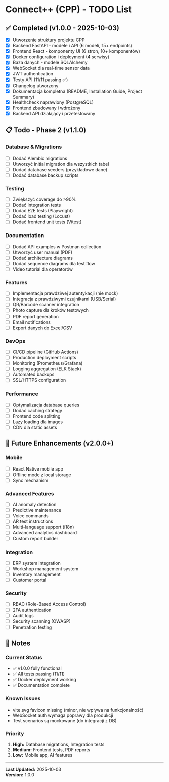 # Connect++ (CPP) - TODO List

## ✅ Completed (v1.0.0 - 2025-10-03)

- [x] Utworzenie struktury projektu CPP
- [x] Backend FastAPI - modele i API (6 modeli, 15+ endpoints)
- [x] Frontend React - komponenty UI (6 stron, 10+ komponentów)
- [x] Docker configuration i deployment (4 serwisy)
- [x] Baza danych - modele SQLAlchemy
- [x] WebSocket dla real-time sensor data
- [x] JWT authentication
- [x] Testy API (11/11 passing ✅)
- [x] Changelog utworzony
- [x] Dokumentacja kompletna (README, Installation Guide, Project Summary)
- [x] Healthcheck naprawiony (PostgreSQL)
- [x] Frontend zbudowany i wdrożony
- [x] Backend API działający i przetestowany

## 📋 Todo - Phase 2 (v1.1.0)

### Database & Migrations
- [ ] Dodać Alembic migrations
- [ ] Utworzyć initial migration dla wszystkich tabel
- [ ] Dodać database seeders (przykładowe dane)
- [ ] Dodać database backup scripts

### Testing
- [ ] Zwiększyć coverage do >90%
- [ ] Dodać integration tests
- [ ] Dodać E2E tests (Playwright)
- [ ] Dodać load testing (Locust)
- [ ] Dodać frontend unit tests (Vitest)

### Documentation
- [ ] Dodać API examples w Postman collection
- [ ] Utworzyć user manual (PDF)
- [ ] Dodać architecture diagrams
- [ ] Dodać sequence diagrams dla test flow
- [ ] Video tutorial dla operatorów

### Features
- [ ] Implementacja prawdziwej autentykacji (nie mock)
- [ ] Integracja z prawdziwymi czujnikami (USB/Serial)
- [ ] QR/Barcode scanner integration
- [ ] Photo capture dla kroków testowych
- [ ] PDF report generation
- [ ] Email notifications
- [ ] Export danych do Excel/CSV

### DevOps
- [ ] CI/CD pipeline (GitHub Actions)
- [ ] Production deployment scripts
- [ ] Monitoring (Prometheus/Grafana)
- [ ] Logging aggregation (ELK Stack)
- [ ] Automated backups
- [ ] SSL/HTTPS configuration

### Performance
- [ ] Optymalizacja database queries
- [ ] Dodać caching strategy
- [ ] Frontend code splitting
- [ ] Lazy loading dla images
- [ ] CDN dla static assets

## 🚀 Future Enhancements (v2.0.0+)

### Mobile
- [ ] React Native mobile app
- [ ] Offline mode z local storage
- [ ] Sync mechanism

### Advanced Features
- [ ] AI anomaly detection
- [ ] Predictive maintenance
- [ ] Voice commands
- [ ] AR test instructions
- [ ] Multi-language support (i18n)
- [ ] Advanced analytics dashboard
- [ ] Custom report builder

### Integration
- [ ] ERP system integration
- [ ] Workshop management system
- [ ] Inventory management
- [ ] Customer portal

### Security
- [ ] RBAC (Role-Based Access Control)
- [ ] 2FA authentication
- [ ] Audit logs
- [ ] Security scanning (OWASP)
- [ ] Penetration testing

## 📝 Notes

### Current Status
- ✅ v1.0.0 fully functional
- ✅ All tests passing (11/11)
- ✅ Docker deployment working
- ✅ Documentation complete

### Known Issues
- vite.svg favicon missing (minor, nie wpływa na funkcjonalność)
- WebSocket auth wymaga poprawy dla produkcji
- Test scenarios są mockowane (do integracji z DB)

### Priority
1. **High:** Database migrations, Integration tests
2. **Medium:** Frontend tests, PDF reports
3. **Low:** Mobile app, AI features

---
**Last Updated:** 2025-10-03  
**Version:** 1.0.0